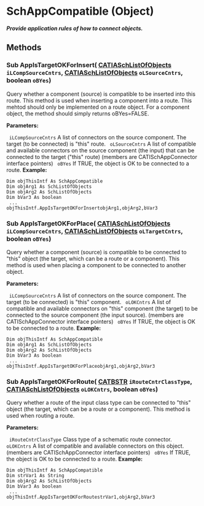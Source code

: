 # SchAppCompatible (Object)

**_Provide application rules of how to connect objects._**

## Methods

### Sub **AppIsTargetOKForInsert**( [CATIASchListOfObjects](../CATSchPlatformInterfaces/interface_SchListOfObjects_53274.md)  `iLCompSourceCntrs`,  [CATIASchListOfObjects](../CATSchPlatformInterfaces/interface_SchListOfObjects_53274.md)  `oLSourceCntrs`,  boolean  `oBYes`)

Query whether a component (source) is compatible to be inserted into this route. This method is used when inserting a component into a route. This mehtod should only be implemented on a route object. For a component object, the method should simply returns oBYes=FALSE.

**Parameters:**

` iLCompSourceCntrs`      A list of connectors on the source component. The target (to be connected) is "this" route.
` oLSourceCntrs`      A list of compatible and available connectors on the source component (the input) that can be connected to the target ("this" route) (members are CATISchAppConnector interface pointers)
` oBYes`      If TRUE, the object is OK to be connected to a route.
**Example:**

```VBScript
Dim objThisIntf As SchAppCompatible
Dim objArg1 As SchListOfObjects
Dim objArg2 As SchListOfObjects
Dim bVar3 As boolean
 ...
objThisIntf.AppIsTargetOKForInsertobjArg1,objArg2,bVar3

```

### Sub **AppIsTargetOKForPlace**( [CATIASchListOfObjects](../CATSchPlatformInterfaces/interface_SchListOfObjects_53274.md)  `iLCompSourceCntrs`,  [CATIASchListOfObjects](../CATSchPlatformInterfaces/interface_SchListOfObjects_53274.md)  `oLTargetCntrs`,  boolean  `oBYes`)

Query whether a component (source) is compatible to be connected to "this" object (the target, which can be a route or a component). This method is used when placing a component to be connected to another object.

**Parameters:**

` iLCompSourceCntrs`      A list of connectors on the source component. The target (to be connected) is "this" component.
` oLOKCntrs`      A list of compatible and available connectors on "this" component (the target) to be connected to the source component (the input source). (members are CATISchAppConnector interface pointers)
` oBYes`      If TRUE, the object is OK to be connected to a route.
**Example:**

```VBScript
Dim objThisIntf As SchAppCompatible
Dim objArg1 As SchListOfObjects
Dim objArg2 As SchListOfObjects
Dim bVar3 As boolean
 ...
objThisIntf.AppIsTargetOKForPlaceobjArg1,objArg2,bVar3

```

### Sub **AppIsTargetOKForRoute**( [CATBSTR](../System/typedef_CATBSTR_8129.md)  `iRouteCntrClassType`,  [CATIASchListOfObjects](../CATSchPlatformInterfaces/interface_SchListOfObjects_53274.md)  `oLOKCntrs`,  boolean  `oBYes`)

Query whether a route of the input class type can be connected to "this" object (the target, which can be a route or a component). This method is used when routing a route.

**Parameters:**

` iRouteCntrClassType`      Class type of a schematic route connector.
` oLOKCntrs`      A list of compatible and available connectors on this object. (members are CATISchAppConnector interface pointers)
` oBYes`      If TRUE, the object is OK to be connected to a route.
**Example:**

```VBScript
Dim objThisIntf As SchAppCompatible
Dim strVar1 As String
Dim objArg2 As SchListOfObjects
Dim bVar3 As boolean
 ...
objThisIntf.AppIsTargetOKForRoutestrVar1,objArg2,bVar3

```